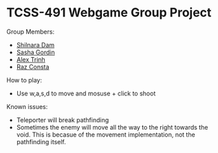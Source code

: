 # TCSS-491 Webgame Group Project
Group Members:
  * [Shilnara Dam](https://github.com/sdam53)
  * [Sasha Gordin](https://github.com/SashaGordin)
  * [Alex Trinh](https://github.com/HTrinh43)
  * [Raz Consta](https://github.com/RazConsta)

How to play:
 * Use w,a,s,d to move and mosuse + click to shoot 

Known issues:
 * Teleporter will break pathfinding
 * Sometimes the enemy will move all the way to the right towards the void. This is becasue of the movement implementation, not the pathfinding itself.
